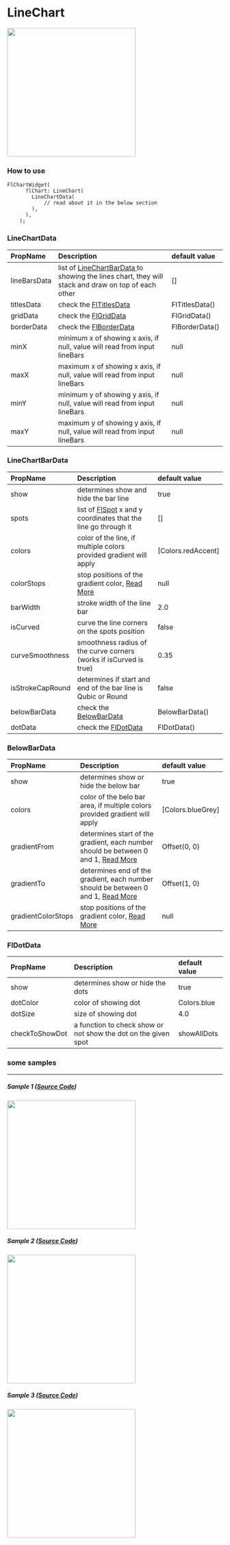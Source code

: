 # LineChart

<img src="https://github.com/imaNNeoFighT/fl_chart/raw/master/repo_files/images/line_chart/line_chart.jpg" width="300" >

### How to use
```
FlChartWidget(
      flChart: LineChart(
        LineChartData(
        	// read about it in the below section
        ),
      ),
    );
```

### LineChartData
|PropName		|Description	|default value|
|:---------------|:---------------|:-------|
|lineBarsData| list of [LineChartBarData ](#LineChartBarData ) to showing the lines chart, they will stack and draw on top of each other|[]|
|titlesData| check the [FlTitlesData](base_chart.md#FlTitlesData)| FlTitlesData()|
|gridData| check the [FlGridData](base_chart.md#FlGridData)|FlGridData()|
|borderData| check the [FlBorderData](base_chart.md#FlBorderData)|FlBorderData()|
|minX| minimum x of showing x axis, if null, value will read from input lineBars |null|
|maxX| maximum x of showing x axis, if null, value will read from input lineBars | null|
|minY| minimum y of showing y axis, if null, value will read from input lineBars | null|
|maxY| maximum y of showing y axis, if null, value will read from input lineBars | null|


### LineChartBarData
|PropName		|Description	|default value|
|:---------------|:---------------|:-------|
|show| determines show and hide the bar line|true|
|spots| list of [FlSpot](base_chart.md#FlSpot) x and y coordinates that the line go through it| []
|colors| color of the line, if multiple colors provided gradient will apply|[Colors.redAccent]|
|colorStops| stop positions of the gradient color, [Read More](https://api.flutter.dev/flutter/dart-ui/Gradient/Gradient.linear.html)|null|
|barWidth| stroke width of the line bar|2.0|
|isCurved| curve the line corners on the spots position| false|
|curveSmoothness| smoothness radius of the curve corners (works if isCurved is true) | 0.35|
|isStrokeCapRound| determines if start and end of the bar line is Qubic or Round | false|
|belowBarData| check the [BelowBarData](#BelowBarData) |BelowBarData()|
|dotData| check the [FlDotData](#FlDotData) | FlDotData()|


### BelowBarData
|PropName|Description|default value|
|:-------|:----------|:------------|
|show|determines show or hide the below bar|true|
|colors|color of the belo bar area, if multiple colors provided gradient will apply|[Colors.blueGrey]|
|gradientFrom|determines start of the gradient, each number should be between 0 and 1, [Read More](https://api.flutter.dev/flutter/dart-ui/Gradient/Gradient.linear.html)|Offset(0, 0)|
|gradientTo|determines end of the gradient, each number should be between 0 and 1, [Read More](https://api.flutter.dev/flutter/dart-ui/Gradient/Gradient.linear.html)|Offset(1, 0)|
|gradientColorStops|stop positions of the gradient color, [Read More](https://api.flutter.dev/flutter/dart-ui/Gradient/Gradient.linear.html)|null|


### FlDotData
|PropName|Description|default value|
|:-------|:----------|:------------|
|show|determines show or hide the dots|true|
|dotColor|color of showing dot|Colors.blue|
|dotSize|size of showing dot|4.0|
|checkToShowDot|a function to check show or not show the dot on the given spot|showAllDots|

### some samples
----
##### Sample 1 ([Source Code](/example/lib/line_chart/samples/line_chart_sample1.dart))
<img src="https://github.com/imaNNeoFighT/fl_chart/raw/master/repo_files/images/line_chart/line_chart_sample_1.png" width="300" >


##### Sample 2 ([Source Code](/example/lib/line_chart/samples/line_chart_sample2.dart))
<img src="https://github.com/imaNNeoFighT/fl_chart/raw/master/repo_files/images/line_chart/line_chart_sample_2.png" width="300" >


##### Sample 3 ([Source Code](/example/lib/line_chart/samples/line_chart_sample3.dart))
<img src="https://github.com/imaNNeoFighT/fl_chart/raw/master/repo_files/images/line_chart/line_chart_sample_3.png" width="300" >